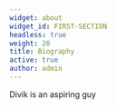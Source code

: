```yaml
---
widget: about
widget_id: FIRST-SECTION
headless: true
weight: 20
title: Biography
active: true
author: admin
---
```

Divik is an aspiring guy